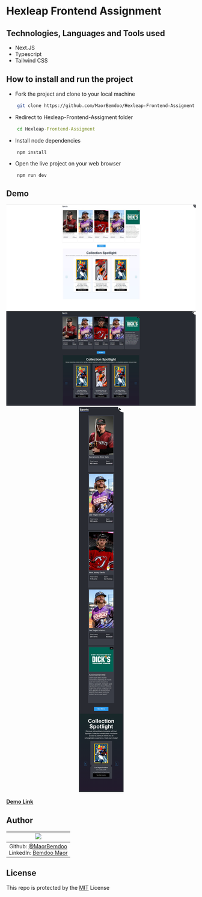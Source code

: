 # Hexleap Frontend Assignment

## Technologies, Languages and Tools used

- Next.JS
- Typescript
- Tailwind CSS

## How to install and run the project

- Fork the project and clone to your local machine
```bash
    git clone https://github.com/MaorBemdoo/Hexleap-Frontend-Assigment
```
- Redirect to Hexleap-Frontend-Assigment folder
```cmd
    cd Hexleap-Frontend-Assigment
```
- Install node dependencies
```node
    npm install
```
- Open the live project on your web browser
```node
    npm run dev
```

## Demo

<div align="center">
    <img src="public/desktopLightScreenshot.jpg" alt="Desktop Light Screenshot">
    <img src="public/desktopDarkScreenshot.jpg" alt="Desktop Dark Screenshot">
    <img src="public/mobileScreenshot.jpg" alt="mobile Screenshot">
</div>

**[Demo Link](https://bemdoom-hexleapfrontendassigment.vercel.app)**

## Author

| <img src="https://github.com/MaorBemdoo.png" width="60px"/> |
|:--:|
|Github: [@MaorBemdoo](https://github.com/MaorBemdoo) <br> LinkedIn: [Bemdoo Maor](https://www.linkedin.com/in/bemdoo-maor-449698279/)|

## License

This repo is protected by the [MIT](LICENSE) License